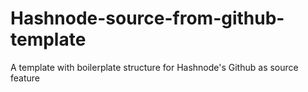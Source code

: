 # Hashnode-source-from-github-template
A template with boilerplate structure for Hashnode's Github as source feature

